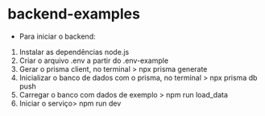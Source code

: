 # backend-examples

* Para iniciar o backend:
1. Instalar as dependências node.js
2. Criar o arquivo .env a partir do .env-example
3. Gerar o prisma client, no terminal > npx prisma generate
4. Inicializar o banco de dados com o prisma, no terminal > npx prisma db push
5. Carregar o banco com dados de exemplo > npm run load_data
6. Iniciar o serviço> npm run dev